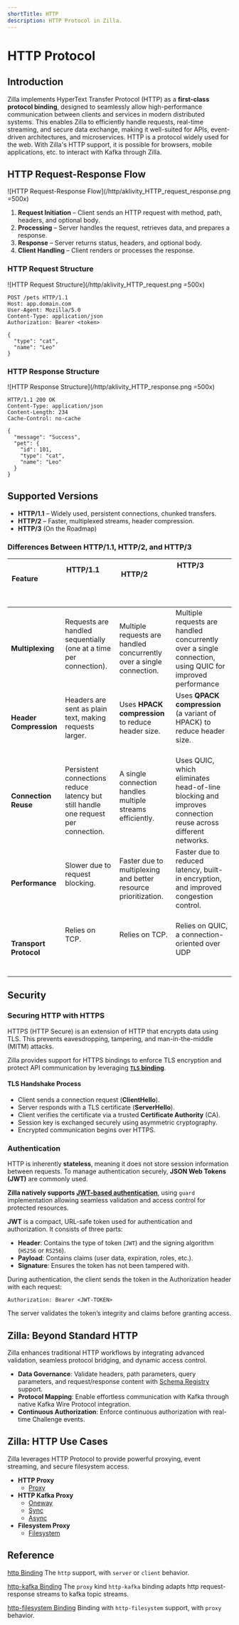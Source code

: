 ```yaml
---
shortTitle: HTTP
description: HTTP Protocol in Zilla.
---
```


# HTTP Protocol

## Introduction

Zilla implements HyperText Transfer Protocol (HTTP) as a **first-class protocol binding**, designed to seamlessly allow high-performance communication between clients and services in modern distributed systems. This enables Zilla to efficiently handle requests, real-time streaming, and secure data exchange, making it well-suited for APIs, event-driven architectures, and microservices. HTTP is a protocol widely used for the web. With Zilla's HTTP support, it is possible for browsers, mobile applications, etc. to interact with Kafka through Zilla.

## HTTP Request-Response Flow

![HTTP Request-Response Flow](/http/aklivity_HTTP_request_response.png =500x)

1. **Request Initiation** – Client sends an HTTP request with method, path, headers, and optional body.
2. **Processing** – Server handles the request, retrieves data, and prepares a response.
3. **Response** – Server returns status, headers, and optional body.
4. **Client Handling** – Client renders or processes the response.

### HTTP Request Structure

![HTTP Request Structure](/http/aklivity_HTTP_request.png =500x)

```http
POST /pets HTTP/1.1
Host: app.domain.com
User-Agent: Mozilla/5.0
Content-Type: application/json
Authorization: Bearer <token>

{
  "type": "cat",
  "name": "Leo"
}
```

### HTTP Response Structure

![HTTP Response Structure](/http/aklivity_HTTP_response.png =500x)

```http
HTTP/1.1 200 OK
Content-Type: application/json
Content-Length: 234
Cache-Control: no-cache

{
  "message": "Success",
  "pet": {
    "id": 101,
    "type": "cat",
    "name": "Leo"
  }
}
```

## Supported Versions

- **HTTP/1.1** – Widely used, persistent connections, chunked transfers.
- **HTTP/2** – Faster, multiplexed streams, header compression.
- **HTTP/3** (On the Roadmap)

### Differences Between HTTP/1.1, HTTP/2, and HTTP/3

| Feature                 | HTTP/1.1                                                                            | HTTP/2                                                                | HTTP/3                                                                                                       |
| ----------------------- | ----------------------------------------------------------------------------------- | --------------------------------------------------------------------- | ------------------------------------------------------------------------------------------------------------ |
| **Multiplexing**        | Requests are handled sequentially (one at a time per connection).                   | Multiple requests are handled concurrently over a single connection.  | Multiple requests are handled concurrently over a single connection, using QUIC for improved performance     |
| **Header Compression**  | Headers are sent as plain text, making requests larger.                             | Uses **HPACK compression** to reduce header size.                     | Uses **QPACK compression** (a variant of HPACK) to reduce header size.                                       |
| **Connection Reuse**    | Persistent connections reduce latency but still handle one request per connection.  | A single connection handles multiple streams efficiently.             | Uses QUIC, which eliminates head-of-line blocking and improves connection reuse across different networks.   |
| **Performance**         | Slower due to request blocking.                                                     | Faster due to multiplexing and better resource prioritization.        | Faster due to reduced latency, built-in encryption, and improved congestion control.                         |
| **Transport Protocol**  | Relies on TCP.                                                                      | Relies on TCP.                                                        | Relies on QUIC, a connection-oriented over UDP                                                               |

## Security

### Securing HTTP with HTTPS

HTTPS (HTTP Secure) is an extension of HTTP that encrypts data using TLS. This prevents eavesdropping, tampering, and man-in-the-middle (MITM) attacks.

Zilla provides support for HTTPS bindings to enforce TLS encryption and protect API communication by leveraging [**`TLS` binding**](../../reference/config/bindings/tls/README.md).

#### TLS Handshake Process

- Client sends a connection request (**ClientHello**).
- Server responds with a TLS certificate (**ServerHello**).
- Client verifies the certificate via a trusted **Certificate Authority** (CA).
- Session key is exchanged securely using asymmetric cryptography.
- Encrypted communication begins over HTTPS.

### Authentication

HTTP is inherently **stateless**, meaning it does not store session information between requests. To manage authentication securely, **JSON Web Tokens (JWT)** are commonly used.

**Zilla natively supports [JWT-based authentication](../../reference/config/guards/jwt.md)**, using `guard` implementation allowing seamless validation and access control for protected resources.

**JWT** is a compact, URL-safe token used for authentication and authorization. It consists of three parts:

- **Header**: Contains the type of token (`JWT`) and the signing algorithm (`HS256` or `RS256`).
- **Payload**: Contains claims (user data, expiration, roles, etc.).
- **Signature**: Ensures the token has not been tampered with.

During authentication, the client sends the token in the Authorization header with each request:

```http
Authorization: Bearer <JWT-TOKEN>
```

The server validates the token’s integrity and claims before granting access.

## Zilla: Beyond Standard HTTP

Zilla enhances traditional HTTP workflows by integrating advanced validation, seamless protocol bridging, and dynamic access control.

- **Data Governance**: Validate headers, path parameters, query parameters, and request/response content with [Schema Registry](../../reference/config/catalogs/apicurio-registry.md) support.
- **Protocol Mapping**: Enable effortless communication with Kafka through native Kafka Wire Protocol integration.
- **Continuous Authorization**: Enforce continuous authorization with real-time Challenge events.

## Zilla: HTTP Use Cases

Zilla leverages HTTP Protocol to provide powerful proxying, event streaming, and secure filesystem access.

- **HTTP Proxy**
  - [Proxy](https://github.com/aklivity/zilla-examples/tree/main/http.proxy)
- **HTTP Kafka Proxy**
  - [Oneway](https://github.com/aklivity/zilla-examples/tree/main/http.kafka.oneway)
  - [Sync](https://github.com/aklivity/zilla-examples/tree/main/http.kafka.sync)
  - [Async](https://github.com/aklivity/zilla-examples/tree/main/http.kafka.async)
- **Filesystem Proxy**
  - [Filesystem](https://github.com/aklivity/zilla-examples/tree/main/http.filesystem)

## Reference

[http Binding](../../reference/config/bindings/http/README.md) The `http` support, with `server` or `client` behavior.

[http-kafka Binding](../../reference/config/bindings/http-kafka/README.md) The `proxy` kind `http-kafka` binding adapts http request-response streams to kafka topic streams.

[http-filesystem Binding](../../reference/config/bindings/http-filesystem/README.md) Binding with `http-filesystem` support, with `proxy` behavior.
